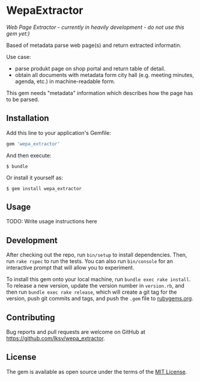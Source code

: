 # WepaExtractor

*Web Page Extractor - currently in heavily development - do not use this
gem yet:)*

Based of metadata parse web page(s) and return extracted informatin.

Use case:
* parse produkt page on shop portal and return table of detail.
* obtain all documents with metadata form city hall (e.g. meeting
   minutes, agenda, etc.) in machine-readable form.

This gem needs "metadata" information which describes how the page has
to be parsed.



## Installation

Add this line to your application's Gemfile:

```ruby
gem 'wepa_extractor'
```

And then execute:

    $ bundle

Or install it yourself as:

    $ gem install wepa_extractor

## Usage

TODO: Write usage instructions here

## Development

After checking out the repo, run `bin/setup` to install dependencies. Then, run `rake rspec` to run the tests. You can also run `bin/console` for an interactive prompt that will allow you to experiment.

To install this gem onto your local machine, run `bundle exec rake install`. To release a new version, update the version number in `version.rb`, and then run `bundle exec rake release`, which will create a git tag for the version, push git commits and tags, and push the `.gem` file to [rubygems.org](https://rubygems.org).

## Contributing

Bug reports and pull requests are welcome on GitHub at https://github.com/lksv/wepa_extractor.


## License

The gem is available as open source under the terms of the [MIT License](http://opensource.org/licenses/MIT).

